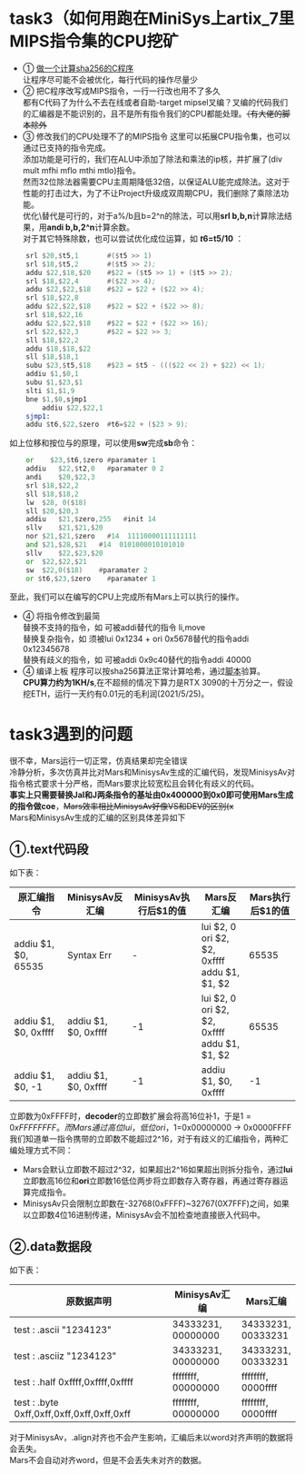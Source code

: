 # task3（如何用跑在MiniSys上artix_7里MIPS指令集的CPU挖矿  
- ① [做一个计算sha256的C程序](https://github.com/LinkaiPeng-SUSTech/CS202_CPU_Project/blob/master/asm_files/calc_hash.cpp)  
让程序尽可能不会被优化，每行代码的操作尽量少
- ② 把C程序改写成MIPS指令，一行一行改也用不了多久  
都有C代码了为什么不去在线或者自助-target mipsel叉编？叉编的代码我们的汇编器是不能识别的，且不是所有指令我们的CPU都能处理。~~（有大佬的脚本除外~~  
- ③ 修改我们的CPU处理不了的MIPS指令
这里可以拓展CPU指令集，也可以通过已支持的指令完成。  
添加功能是可行的，我们在ALU中添加了除法和乘法的ip核，并扩展了(div mult mfhi mflo mthi mtlo)指令。  
然而32位除法器需要CPU主周期降低32倍，以保证ALU能完成除法。这对于性能的打击过大，为了不让Project升级成双周期CPU，我们删除了乘除法功能。  
优化\替代是可行的，对于a%/b且b=2^n的除法，可以用**srl b,b,n**计算除法结果，用**andi b,b,2^n**计算余数。  
对于其它特殊除数，也可以尝试优化成位运算，如 **$t6=$t5/10** ：  
``` asm
	srl $20,$t5,1		#($t5 >> 1) 
	srl $18,$t5,2		#($t5 >> 2);
	addu $22,$18,$20	#$22 = ($t5 >> 1) + ($t5 >> 2);
	srl $18,$22,4		#($22 >> 4);
	addu $22,$22,$18	#$22 = $22 + ($22 >> 4);
	srl $18,$22,8
	addu $22,$22,$18	#$22 = $22 + ($22 >> 8);
	srl $18,$22,16
	addu $22,$22,$18	#$22 = $22 + ($22 >> 16);
	srl $22,$22,3		#$22 = $22 >> 3;
	sll $18,$22,2
	addu $18,$18,$22
	sll $18,$18,1
	subu $23,$t5,$18	#$23 = $t5 - ((($22 << 2) + $22) << 1);
	addiu $1,$0,1
	subu $1,$23,$1
	slti $1,$1,9
	bne $1,$0,sjmp1
		addiu $22,$22,1
	sjmp1:
	addu $t6,$22,$zero	#t6=$22 + ($23 > 9);
```
如上位移和按位与的原理，可以使用**sw**完成**sb**命令：
``` asm
	or    $23,$t6,$zero	#paramater 1
	addiu   $22,$t2,0	#paramater 0 2
	andi	$20,$22,3
	srl	$18,$22,2
	sll	$18,$18,2
	lw	$28, 0($18)
	sll	$20,$20,3	
	addiu	$21,$zero,255	#init 14
	sllv 	$21,$21,$20
	nor	$21,$21,$zero	#14  11110000111111111
	and	$21,$28,$21   #14  0101000010101010
	sllv 	$22,$23,$20	
	or	$22,$22,$21
	sw	$22,0($18)    #paramater 2
	or $t6,$23,$zero 	#paramater 1
```
至此，我们可以在编写的CPU上完成所有Mars上可以执行的操作。
- ④ 将指令修改到最简  
替换不支持的指令，如 可被addi替代的指令 li,move  
替换复杂指令，如     须被lui 0x1234 + ori 0x5678替代的指令addi 0x12345678   
替换有歧义的指令，如 可被addi 0x9c40替代的指令addi 40000
- ④ 编译上板
程序可以按sha256算法正常计算哈希，通过[脚本](https://github.com/LinkaiPeng-SUSTech/CS202_CPU_Project/blob/master/asm_files/check_hash.py)验算。  
**CPU算力约为1KH/s**,在不超频的情况下算力是RTX 3090的十万分之一，假设挖ETH，运行一天约有0.01元的毛利润(2021/5/25)。  

# task3遇到的问题
很不幸，Mars运行一切正常，仿真结果却完全错误  
冷静分析，多次仿真并比对Mars和MinisysAv生成的汇编代码，发现MinisysAv对指令格式要求十分严格，而Mars要求比较宽松且会转化有歧义的代码。  
**事实上只需要替换Jal和J两条指令的基址由0x400000到0x0即可使用Mars生成的指令做coe**，~~Mars效率相比MinisysAv好像VS和DEV的区别(x~~  
Mars和MinisysAv生成的汇编的区别具体差异如下
## ①.text代码段 
如下表：  

 原汇编指令 | MinisysAv反汇编 | MinisysAv执行后$1的值 | Mars反汇编 | Mars执行后$1的值
| -- | ---- | ---- |  --- | -- |
| addiu $1, $0, 65535 | Syntax Err | - | lui  $2, 0 <br> ori  $2, $2, 0xffff <br> addu  $1, $1, $2 | 65535 |
| addiu $1, $0, 0xffff | addiu $1, $0, 0xffff | -1 | lui  $2, 0 <br> ori  $2, $2, 0xffff <br> addu  $1, $1, $2 | 65535 | 
| addiu $1, $0, -1 | addiu $1, $0, 0xffff | -1 | addiu $1, $0, 0xffff | -1 |  

立即数为0xFFFF时，**decoder**的立即数扩展会将高16位补1，于是$1=0xFFFFFFFF。  
而Mars通过高位lui，低位ori，$1=0x00000000 -> 0x0000FFFF  
我们知道单一指令携带的立即数不能超过2^16，对于有歧义的汇编指令，两种汇编处理方式不同：  
- Mars会默认立即数不超过2^32，如果超出2^16如果超出则拆分指令，通过**lui**立即数高16位和**ori**立即数16低位两步将立即数存入寄存器，再通过寄存器运算完成指令。  
- MinisysAv只会限制立即数在-32768(0xFFFF)~32767(0X7FFF)之间，如果以立即数4位16进制传递，MinisysAv会不加检查地直接嵌入代码中。  
## ②.data数据段
如下表：

 原数据声明 | MinisysAv汇编 | Mars汇编 
| -- | -- | -- |
|test : .ascii  "1234123" | 34333231,<br>00000000 | 34333231,<br>00333231 |
|test : .asciiz "1234123" | 34333231,<br>00000000 | 34333231,<br>00333231 |
|test : .half   0xffff,0xffff,0xffff | ffffffff,<br>00000000 | ffffffff,<br>0000ffff |
|test : .byte   0xff,0xff,0xff,0xff,0xff,0xff | ffffffff,<br>00000000 | ffffffff,<br>0000ffff | 

对于MinisysAv，.align对齐也不会产生影响，汇编后未以word对齐声明的数据将会丢失。  
Mars不会自动对齐word，但是不会丢失未对齐的数据。  
